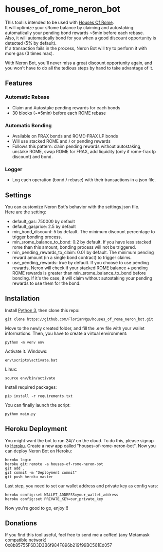 # houses_of_rome_neron_bot
This tool is intended to be used with [Houses Of Rome](https://romedao.finance/).   
It will optimize your sRome balance by claiming and autostaking automatically your pending bond rewards ~5min before each rebase.   
Also, it will automatically bond for you when a good discount opportunity is detected (5% by default).  
If a transaction fails in the process, Neron Bot will try to perform it with more gas (3 times max).   

With Neron Bot, you'll never miss a great discount opportunity again, and you won't have to do all the tedious steps by hand to take advantage of it.


## Features
### Automatic Rebase
- Claim and Autostake pending rewards for each bonds   
- 30 blocks (~=5min) before each ROME rebase   
### Automatic Bonding
- Available on FRAX bonds and ROME-FRAX LP bonds   
- Will use stacked ROME and / or pending rewards   
- Follows this pattern: claim pending rewards without autostaking, unstake ROME, swap ROME for FRAX, add liquidity (only if rome-frax lp discount) and bond.
### Logger
- Log each operation (bond / rebase) with their transactions in a json file.
## Settings
You can customize Neron Bot's behavior with the settings.json file.   
Here are the setting:   
- default_gas: 750000 by default
- default_gasprice: 2.5 by default
- min_bond_discount: 5 by default. The minimum discount percentage to trigger bonding process.
- min_srome_balance_to_bond: 0.2 by default. If you have less stacked rome than this amount, bonding process will not be triggered.
- min_pending_rewards_to_claim: 0.01 by default. The minimum pending reward amount (in a single bond contract) to trigger claims.
- use_pending_rewards: true by default. If you choose to use pending rewards, Neron will check if your stacked ROME balance + pending ROME rewards is greater than min_srome_balance_to_bond before bonding. If it's the case, it will claim without autostaking your pending rewards to use them for the bond.
## Installation
Install [Python 3](https://www.python.org/), then clone this repo:
```
git clone https://github.com/FlorianMgs/houses_of_rome_neron_bot.git
```
Move to the newly created folder, and fill the .env file with your wallet informations.
Then, you have to create a virtual environment:
```
python -m venv env
```
Activate it.
Windows:
```
env\scripts\activate.bat
```
Linux:
```
source env/bin/activate
```
Install required packages:
```
pip install -r requirements.txt
```
You can finally launch the script:
```
python main.py
```
## Heroku Deployment
You might want the bot to run 24/7 on the cloud. To do this, please signup to [Heroku](https://signup.heroku.com/).
Create a new app called "houses-of-rome-neron-bot".
Now you can deploy Neron Bot on Heroku:
```
heroku login
heroku git:remote -a houses-of-rome-neron-bot
git add .
git commit -m "Deployment commit"
git push heroku master 
```
Last step, you need to set our wallet address and private key as config vars:
```
heroku config:set WALLET_ADDRESS=your_wallet_address
heroku config:set PRIVATE_KEY=our_private_key
```
Now you're good to go, enjoy !!

## Donations
If you find this tool useful, feel free to send me a coffee! (any Metamask compatible network)      
0x8b85755F6D3D3B6f984F896b219f99BC561Ed057   
